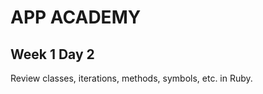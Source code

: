 APP ACADEMY 
===========

Week 1 Day 2
------------

Review classes, iterations, methods, symbols, etc. in Ruby.
